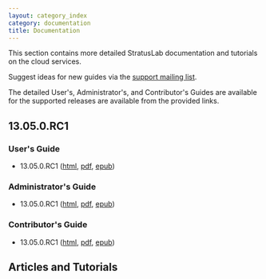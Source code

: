 ```yaml
---
layout: category_index
category: documentation
title: Documentation
---
```


This section contains more detailed StratusLab documentation and
tutorials on the cloud services.

Suggest ideas for new guides via the [support mailing list](/about).

The detailed User's, Administrator's, and Contributor's Guides are
available for the supported releases are available from the provided
links.

## 13.05.0.RC1

### User's Guide

  * 13.05.0.RC1
    ([html](release/13.05.0.RC1/users-guide/users-guide.html),
    [pdf](release/13.05.0.RC1/users-guide.pdf),
    [epub](release/13.05.0.RC1/users-guide.epub))

### Administrator's Guide

  * 13.05.0.RC1
    ([html](release/13.05.0.RC1/administrators-guide/administrators-guide.html),
    [pdf](release/13.05.0.RC1/administrators-guide.pdf),
    [epub](release/13.05.0.RC1/administrators-guide.epub))

### Contributor's Guide

  * 13.05.0.RC1
    ([html](release/13.05.0.RC1/contributors-guide/contributors-guide.html),
    [pdf](release/13.05.0.RC1/contributors-guide.pdf),
    [epub](release/13.05.0.RC1/contributors-guide.epub))

## Articles and Tutorials

